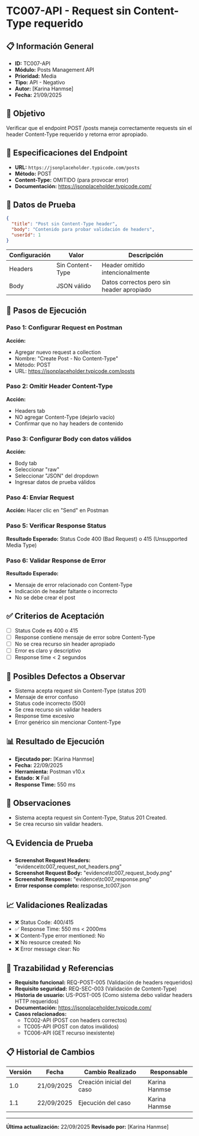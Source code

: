 # TC007-API - Request sin Content-Type requerido

## 📋 Información General
- **ID:** TC007-API
- **Módulo:** Posts Management API
- **Prioridad:** Media
- **Tipo:** API - Negativo
- **Autor:** [Karina Hanmse]
- **Fecha:** 21/09/2025

## 🎯 Objetivo
Verificar que el endpoint POST /posts maneja correctamente requests sin el header Content-Type requerido y retorna error apropiado.

## 📡 Especificaciones del Endpoint
- **URL:** `https://jsonplaceholder.typicode.com/posts`
- **Método:** POST
- **Content-Type:** OMITIDO (para provocar error)
- **Documentación:** https://jsonplaceholder.typicode.com/

## 🧪 Datos de Prueba
```json
{
  "title": "Post sin Content-Type header",
  "body": "Contenido para probar validación de headers",
  "userId": 1
}
```

| Configuración | Valor | Descripción |
|---------------|-------|-------------|
| Headers | Sin Content-Type | Header omitido intencionalmente |
| Body | JSON válido | Datos correctos pero sin header apropiado |

## 🔄 Pasos de Ejecución

### Paso 1: Configurar Request en Postman
**Acción:** 
- Agregar nuevo request a collection
- Nombre: "Create Post - No Content-Type"
- Método: POST
- URL: https://jsonplaceholder.typicode.com/posts

### Paso 2: Omitir Header Content-Type
**Acción:** 
- Headers tab
- NO agregar Content-Type (dejarlo vacío)
- Confirmar que no hay headers de contenido

### Paso 3: Configurar Body con datos válidos
**Acción:**
- Body tab
- Seleccionar "raw"
- Seleccionar "JSON" del dropdown
- Ingresar datos de prueba válidos

### Paso 4: Enviar Request
**Acción:** Hacer clic en "Send" en Postman

### Paso 5: Verificar Response Status
**Resultado Esperado:** Status Code 400 (Bad Request) o 415 (Unsupported Media Type)

### Paso 6: Validar Response de Error
**Resultado Esperado:**
- Mensaje de error relacionado con Content-Type
- Indicación de header faltante o incorrecto
- No se debe crear el post

## ✅ Criterios de Aceptación
- [ ] Status Code es 400 o 415
- [ ] Response contiene mensaje de error sobre Content-Type
- [ ] No se crea recurso sin header apropiado
- [ ] Error es claro y descriptivo
- [ ] Response time < 2 segundos

## 🐛 Posibles Defectos a Observar
- Sistema acepta request sin Content-Type (status 201)
- Mensaje de error confuso
- Status code incorrecto (500)
- Se crea recurso sin validar headers
- Response time excesivo
- Error genérico sin mencionar Content-Type

## 📊 Resultado de Ejecución
- **Ejecutado por:** [Karina Hanmse]
- **Fecha:** 22/09/2025
- **Herramienta:** Postman v10.x
- **Estado:** ❌ Fail
- **Response Time:** 550 ms

## 📝 Observaciones
- Sistema acepta request sin Content-Type, Status 201 Created.
- Se crea recurso sin validar headers.

## 🔍 Evidencia de Prueba
- **Screenshot Request Headers:** "evidence\tc007_request_not_headers.png"
- **Screenshot Request Body:** "evidence\tc007_request_body.png"
- **Screenshot Response:** "evidence\tc007_response.png"
- **Error response completo:** response_tc007.json

## 📈 Validaciones Realizadas
- ❌ Status Code: 400/415
- ✅ Response Time: 550 ms < 2000ms
- ❌ Content-Type error mentioned: No
- ❌ No resource created: No
- ❌ Error message clear: No

## 🔗 Trazabilidad y Referencias
- **Requisito funcional:** REQ-POST-005 (Validación de headers requeridos)
- **Requisito seguridad:** REQ-SEC-003 (Validación de Content-Type)
- **Historia de usuario:** US-POST-005 (Como sistema debo validar headers HTTP requeridos)
- **Documentación:** https://jsonplaceholder.typicode.com/
- **Casos relacionados:** 
  - TC002-API (POST con headers correctos)
  - TC005-API (POST con datos inválidos)
  - TC006-API (GET recurso inexistente)

## 📋 Historial de Cambios
| Versión | Fecha | Cambio Realizado | Responsable |
|---------|--------|------------------|-------------|
| 1.0 | 21/09/2025 | Creación inicial del caso | Karina Hanmse |
| 1.1 | 22/09/2025 | Ejecución del caso | Karina Hanmse |

---
**Última actualización:** 22/09/2025
**Revisado por:** [Karina Hanmse]